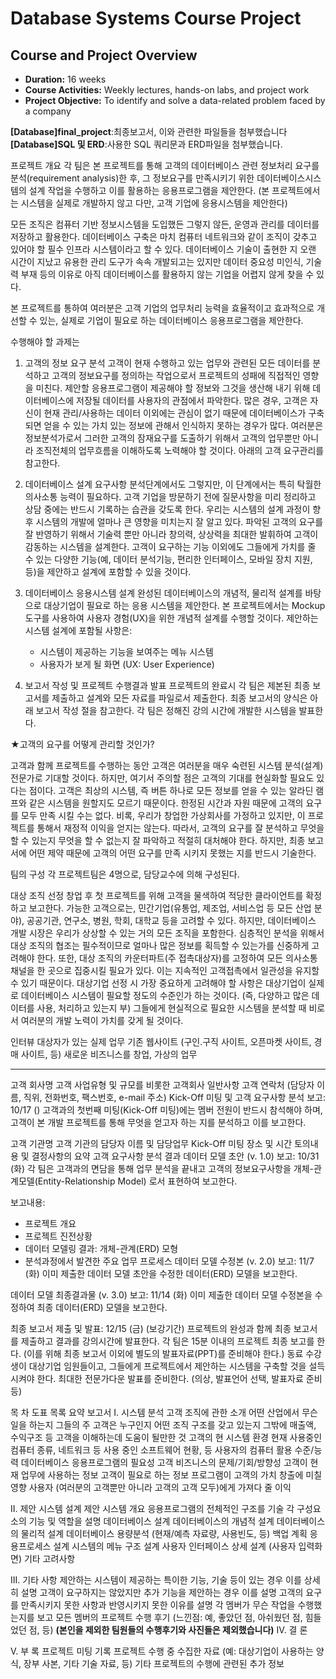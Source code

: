 # Database Systems Course Project
## Course and Project Overview
- **Duration:** 16 weeks
- **Course Activities:** Weekly lectures, hands-on labs, and project work
- **Project Objective:** To identify and solve a data-related problem faced by a company

**[Database]final_project**:최종보고서, 이와 관련한 파일들을 첨부했습니다
**[Database]SQL 및 ERD**:사용한 SQL 쿼리문과 ERD파일을 첨부했습니다.

 프로젝트 개요
각 팀은 본 프로젝트를 통해 고객의 데이터베이스 관련 정보처리 요구를 분석(requirement analysis)한 후, 그 정보요구를 만족시키기 위한 데이터베이스시스템의 설계 작업을 수행하고 이를 활용하는 응용프로그램을 제안한다. 
(본 프로젝트에서는 시스템을 실제로 개발하지 않고 다만, 고객 기업에 응용시스템을 제안한다)  

모든 조직은 컴퓨터 기반 정보시스템을 도입했든 그렇지 않든, 운영과 관리를 데이터를 저장하고 활용한다. 데이터베이스 구축은 마치 컴퓨터 네트워크와 같이 조직이 갖추고 있어야 할 필수 인프라 시스템이라고 할 수 있다. 
데이터베이스 기술이 출현한 지 오랜 시간이 지났고 유용한 관리 도구가 속속 개발되고는 있지만 데이터 중요성 미인식, 기술력 부재 등의 이유로 아직 데이터베이스를 활용하지 않는 기업을 어렵지 않게 찾을 수 있다.

본 프로젝트를 통하여 여러분은 고객 기업의 업무처리 능력을 효율적이고 효과적으로 개선할 수 있는, 실제로 기업이 필요로 하는 데이터베이스 응용프로그램을 제안한다.

수행해야 할 과제는 

1. 고객의 정보 요구 분석
고객이 현재 수행하고 있는 업무와 관련된 모든 데이터를 분석하고 고객의 정보요구를 정의하는 작업으로서 프로젝트의 성패에 직접적인 영향을 미친다. 제안할 응용프로그램이 제공해야 할 정보와 그것을 생산해 내기 위해 데이터베이스에 저장될 데이터를 사용자의 관점에서 파악한다.
많은 경우, 고객은 자신이 현재 관리/사용하는 데이터 이외에는 관심이 없기 때문에 데이터베이스가 구축되면 얻을 수 있는 가치 있는 정보에 관해서 인식하지 못하는 경우가 많다.
여러분은 정보분석가로서 그러한 고객의 잠재요구를 도출하기 위해서 고객의 업무뿐만 아니라 조직전체의 업무흐름을 이해하도록 노력해야 할 것이다. 아래의 고객 요구관리를 참고한다.
 
2. 데이터베이스 설계 
요구사항 분석단계에서도 그렇지만, 이 단계에서는 특히 탁월한 의사소통 능력이 필요하다. 고객 기업을 방문하기 전에 질문사항을 미리 정리하고 상담 중에는 반드시 기록하는 습관을 갖도록 한다.
우리는 시스템의 설계 과정이 향후 시스템의 개발에 얼마나 큰 영향을 미치는지 잘 알고 있다. 파악된 고객의 요구를 잘 반영하기 위해서 기술력 뿐만 아니라 창의력, 상상력을 최대한 발휘하여 고객이 감동하는 시스템을 설계한다.
고객이 요구하는 기능 이외에도 그들에게 가치를 줄 수 있는 다양한 기능(예, 데이터 분석기능, 편리한 인터페이스, 모바일 장치 지원, 등)을 제안하고 설계에 포함할 수 있을 것이다.
 
3. 데이터베이스 응용시스템 설계 
완성된 데이터베이스의 개념적, 물리적 설계를 바탕으로 대상기업이 필요로 하는 응용 시스템을 제안한다.
본 프로젝트에서는 Mockup 도구를 사용하여 사용자 경험(UX)을 위한 개념적 설계를 수행할 것이다.
제안하는 시스템 설계에 포함될 사항은:
   - 시스템이 제공하는 기능을 보여주는 메뉴 시스템
   - 사용자가 보게 될 화면 (UX: User Experience)

4. 보고서 작성 및 프로젝트 수행결과 발표
프로젝트의 완료시 각 팀은 제본된 최종 보고서를 제출하고 설계와 모든 자료를 파일로서 제출한다. 최종 보고서의 양식은 아래 보고서 작성 절을 참고한다. 각 팀은 정해진 강의 시간에 개발한 시스템을 발표한다.

★고객의 요구를 어떻게 관리할 것인가?

고객과 함께 프로젝트를 수행하는 동안 고객은 여러분을 매우 숙련된 시스템 분석(설계) 전문가로 기대할 것이다. 하지만, 여기서 주의할 점은 고객의 기대를 현실화할 필요도 있다는 점이다. 고객은 최상의 시스템, 
즉 버튼 하나로 모든 정보를 얻을 수 있는 알라딘 램프와 같은 시스템을 원할지도 모르기 때문이다. 한정된 시간과 자원 때문에 고객의 요구를 모두 만족 시킬 수는 없다. 비록, 우리가 창업한 가상회사를 가정하고 있지만, 이 프로젝트를 통해서 재정적 이익을 얻지는 않는다. 
따라서, 고객의 요구를 잘 분석하고 무엇을 할 수 있는지 무엇을 할 수 없는지 잘 파악하고 적절히 대처해야 한다. 하지만, 최종 보고서에 어떤 제약 때문에 고객의 어떤 요구를 만족 시키지 못했는 지를 반드시 기술한다.

 팀의 구성
각 프로젝트팀은 4명으로, 담당교수에 의해 구성된다.

 대상 조직 선정
창업 후 첫 프로젝트를 위해 고객을 물색하여 적당한 클라이언트를 확정하고 보고한다. 가능한 고객으로는, 민간기업(유통업, 제조업, 서비스업 등 모든 산업 분야), 공공기관, 연구소, 병원, 학회, 대학교 등을 고려할 수 있다. 
하지만, 데이터베이스 개발 시장은 우리가 상상할 수 있는 거의 모든 조직을 포함한다.
심층적인 분석을 위해서 대상 조직의 협조는 필수적이므로 얼마나 많은 정보를 획득할 수 있는가를 신중하게 고려해야 한다. 또한, 대상 조직의 카운터파트(주 접촉대상자)를 고정하여 모든 의사소통 채널을 한 곳으로 집중시킬 필요가 있다. 
이는 지속적인 고객접촉에서 일관성을 유지할 수 있기 때문이다. 대상기업 선정 시 가장 중요하게 고려해야 할 사항은 대상기업이 실제로 데이터베이스 시스템이 필요할 정도의 수준인가 하는 것이다. 
(즉, 다양하고 많은 데이터를 사용, 처리하고 있는지 부) 그들에게 현실적으로 필요한 시스템을 분석할 때 비로서 여러분의 개발 노력이 가치를 갖게 될 것이다.

인터뷰 대상자가 있는 실제 업무
기존 웹사이트 (구인.구직 사이트, 오픈마켓 사이트, 경매 사이트, 등)
새로운 비즈니스를 창업, 가상의 업무

----------------------------------------------------------------------------------------------------------------------------------
고객 회사명
고객 사업유형 및 규모를 비롯한 고객회사 일반사항
고객 연락처 (담당자 이름, 직위, 전화번호, 팩스번호, e-mail 주소)
Kick-Off 미팅 및 고객 요구사항 분석 보고: 10/17 ()
고객과의 첫번째 미팅(Kick-Off 미팅)에는 멤버 전원이 반드시 참석해야 하며, 고객이 본 개발 프로젝트를 통해 무엇을 얻고자 하는 지를 분석하고 이를 보고한다.

고객 기관명
고객 기관의 담당자 이름 및 담당업무
Kick-Off 미팅 장소 및 시간
토의내용 및 결정사항의 요약
고객 요구사항 분석 결과
 데이터 모델 초안 (v. 1.0) 보고: 10/31 (화)
각 팀은 고객과의 면담을 통해 업무 분석을 끝내고 고객의 정보요구사항을 개체-관계모델(Entity-Relationship Model) 로서 표현하여 보고한다.

보고내용:
- 프로젝트 개요
- 프로젝트 진전상황
- 데이터 모델링 결과: 개체-관계(ERD) 모형
- 분석과정에서 발견한 주요 업무 프로세스
데이터 모델 수정본 (v. 2.0) 보고: 11/7 (화)
이미 제출한 데이터 모델 초안을 수정한 데이터(ERD) 모델을 보고한다.


데이터 모델 최종결과물 (v. 3.0) 보고: 11/14 (화)
이미 제출한 데이터 모델 수정본을 수정하여 최종 데이터(ERD) 모델을 보고한다.

최종 보고서 제출 및 발표: 12/15 (금) (보강기간)
프로젝트의 완성과 함께 최종 보고서를 제출하고 결과를 강의시간에 발표한다.
각 팀은 15분 이내의 프로젝트 최종 보고를 한다.
(이를 위해 최종 보고서 이외에 별도의 발표자료(PPT)를 준비해야 한다.)
동료 수강생이 대상기업 임원들이고, 그들에게 프로젝트에서 제안하는 시스템을 구축할 것을 설득시켜야 한다.
최대한 전문가다운 발표를 준비한다. (의상, 발표언어 선택, 발표자료 준비 등)

목 차
도표 목록
요약 보고서
I. 시스템 분석
고객 조직에 관한 소개
어떤 산업에서 무슨 일을 하는지
그들의 주 고객은 누구인지
어떤 조직 구조를 갖고 있는지
그밖에 매출액, 수익구조 등 고객을 이해하는데 도움이 될만한 것
고객의 현 시스템 환경
현재 사용중인 컴퓨터 종류, 네트워크 등
사용 중인 소프트웨어 현황, 등
사용자의 컴퓨터 활용 수준/능력
데이터베이스 응용프로그램의 필요성
고객 비즈니스의 문제/기회/방향성
고객이 현재 업무에 사용하는 정보
고객이 필요로 하는 정보
프로그램이 고객의 가치 창출에 미칠 영향
사용자 (여러분의 고객뿐만 아니라 고객의 고객 모두)에게 가져다 줄 이익

II. 제안 시스템 설계
제안 시스템 개요
응용프로그램의 전체적인 구조를 기술
각 구성요소의 기능 및 역할을 설명
데이터베이스 설계
데이터베이스의 개념적 설계
데이터베이스의 물리적 설계
데이터베이스 용량분석 (현재/예측 자료량, 사용빈도, 등)
백업 계획
응용프로세스 설계
시스템의 메뉴 구조 설계
사용자 인터페이스 상세 설계 (사용자 입력화면)
기타 고려사항

III. 기타 사항
제안하는 시스템이 제공하는 특이한 기능, 기술 등이 있는 경우 이를 상세히 설명
고객이 요구하지는 않았지만 추가 기능을 제안하는 경우 이를 설명
고객의 요구를 만족시키지 못한 사항과 반영시키지 못한 이유를 설명
각 멤버가 무슨 작업을 수행했는지를 보고
모든 멤버의 프로젝트 수행 후기 (느낀점: 예, 좋았던 점, 아쉬웠던 점, 힘들었던 점, 등)
**(본인을 제외한 팀원들의 수행후기와 사진들은 제외했습니다)**
IV. 결 론

V. 부 록
프로젝트 미팅 기록
프로젝트 수행 중 수집한 자료 (예: 대상기업이 사용하는 양식, 장부 사본, 기타 기술 자료, 등)
기타 프로젝트의 수행에 관련된 추가 정보


